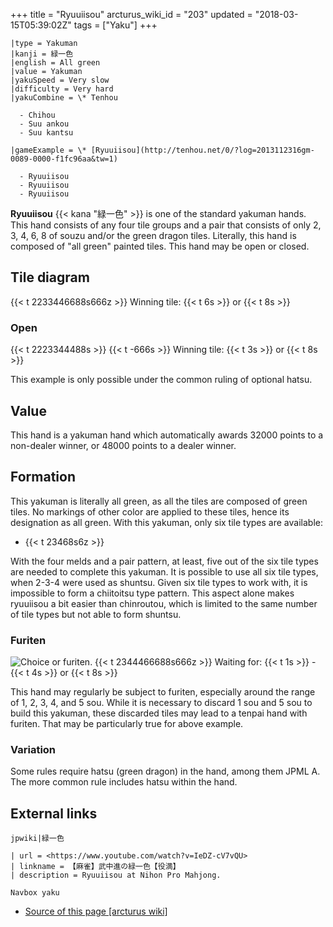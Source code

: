+++
title = "Ryuuiisou"
arcturus_wiki_id = "203"
updated = "2018-03-15T05:39:02Z"
tags = ["Yaku"]
+++

```yaku
|type = Yakuman
|kanji = 緑一色
|english = All green
|value = Yakuman
|yakuSpeed = Very slow
|difficulty = Very hard
|yakuCombine = \* Tenhou

  - Chihou
  - Suu ankou
  - Suu kantsu

|gameExample = \* [Ryuuiisou](http://tenhou.net/0/?log=2013112316gm-0089-0000-f1fc96aa&tw=1)

  - Ryuuiisou
  - Ryuuiisou
  - Ryuuiisou

```

**Ryuuiisou** {{< kana "緑一色" >}} is one of the standard yakuman hands. This hand consists of any
four tile groups and a pair that consists of only 2, 3, 4, 6, 8 of souzu and/or the green dragon
tiles. Literally, this hand is composed of "all green" painted tiles. This hand may be open or
closed.

## Tile diagram

{{< t 2233446688s666z >}} Winning tile: {{< t 6s >}} or {{< t 8s >}}

### Open

{{< t 2223344488s >}} {{< t -666s >}} Winning tile: {{< t 3s >}} or {{< t 8s >}}

This example is only possible under the common ruling of optional hatsu.

## Value

This hand is a yakuman hand which automatically awards 32000 points to a non-dealer winner, or 48000
points to a dealer winner.

## Formation

This yakuman is literally all green, as all the tiles are composed of green tiles. No markings of
other color are applied to these tiles, hence its designation as all green. With this yakuman, only
six tile types are available:

- {{< t 23468s6z >}}

With the four melds and a pair pattern, at least, five out of the six tile types are needed to
complete this yakuman. It is possible to use all six tile types, when 2-3-4 were used as shuntsu.
Given six tile types to work with, it is impossible to form a chiitoitsu type pattern. This aspect
alone makes ryuuiisou a bit easier than chinroutou, which is limited to the same number of tile
types but not able to form shuntsu.

### Furiten

![Choice or furiten.](Ryuuiisou_tenpai.png "Choice between jigoku or furiten.")
{{< t 2344466688s666z >}} Waiting for: {{< t 1s >}} - {{< t 4s >}} or {{< t 8s >}}

This hand may regularly be subject to furiten, especially around the range of 1, 2, 3, 4, and 5 sou.
While it is necessary to discard 1 sou and 5 sou to build this yakuman, these discarded tiles may
lead to a tenpai hand with furiten. That may be particularly true for above example.

### Variation

Some rules require hatsu (green dragon) in the hand, among them JPML A. The more common rule
includes hatsu within the hand.

## External links

`jpwiki|緑一色`

```Youtube
| url = <https://www.youtube.com/watch?v=IeDZ-cV7vQU>
| linkname = 【麻雀】武中進の緑一色【役満】
| description = Ryuuiisou at Nihon Pro Mahjong.
```

`Navbox yaku`

- [Source of this page [arcturus wiki]](http://arcturus.su/wiki/Ryuuiisou)
